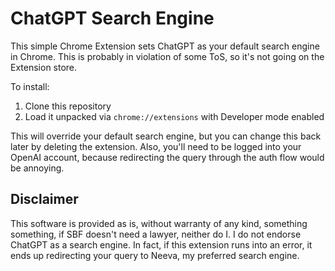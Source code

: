 # ChatGPT Search Engine

This simple Chrome Extension sets ChatGPT as your default search engine in Chrome. This is probably in violation of some ToS, so it's not going on the Extension store.

To install:

1. Clone this repository
2. Load it unpacked via `chrome://extensions` with Developer mode enabled

This will override your default search engine, but you can change this back later by deleting the extension. Also, you'll need to be logged into your OpenAI account, because redirecting the query through the auth flow would be annoying.

## Disclaimer

This software is provided as is, without warranty of any kind, something something, if SBF doesn't need a lawyer, neither do I. I do not endorse ChatGPT as a search engine. In fact, if this extension runs into an error, it ends up redirecting your query to Neeva, my preferred search engine.

